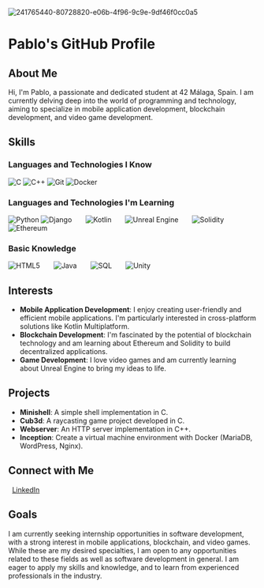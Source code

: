![241765440-80728820-e06b-4f96-9c9e-9df46f0cc0a5](https://github.com/pablovilchez/pablovilchez/assets/50591830/565d9aa9-1325-42a8-bd54-ae4c5bc67ea5)

# Pablo's GitHub Profile

## About Me

Hi, I'm Pablo, a passionate and dedicated student at 42 Málaga, Spain. I am currently delving deep into the world of programming and technology, aiming to specialize in mobile application development, blockchain development, and video game development.

## Skills

### Languages and Technologies I Know

![C](https://img.shields.io/badge/C-A8B9CC?logo=c&logoColor=white)
![C++](https://img.shields.io/badge/C++-00599C?logo=c%2B%2B&logoColor=white)
![Git](https://img.shields.io/badge/Git-F05032?logo=git&logoColor=white)
![Docker](https://img.shields.io/badge/Docker-2496ED?logo=docker&logoColor=white)

### Languages and Technologies I'm Learning

![Python](https://img.shields.io/badge/Python-3776AB?logo=python&logoColor=white)
![Django](https://img.shields.io/badge/Django-092E20?logo=django&logoColor=white)
&nbsp;&nbsp;&nbsp;&nbsp;&nbsp;
![Kotlin](https://img.shields.io/badge/Kotlin-0095D5?logo=kotlin&logoColor=white)
&nbsp;&nbsp;&nbsp;&nbsp;&nbsp;
![Unreal Engine](https://img.shields.io/badge/Unreal%20Engine-313131?logo=unrealengine&logoColor=white)
&nbsp;&nbsp;&nbsp;&nbsp;&nbsp;
![Solidity](https://img.shields.io/badge/Solidity-363636?logo=solidity&logoColor=white)
![Ethereum](https://img.shields.io/badge/Ethereum-3C3C3D?logo=ethereum&logoColor=white)

### Basic Knowledge

![HTML5](https://img.shields.io/badge/HTML5-E34F26?logo=html5&logoColor=white)
&nbsp;&nbsp;&nbsp;&nbsp;&nbsp;
![Java](https://img.shields.io/badge/Java-007396?logo=java&logoColor=white)
&nbsp;&nbsp;&nbsp;&nbsp;&nbsp;
![SQL](https://img.shields.io/badge/SQL-4479A1?logo=sql&logoColor=white)
&nbsp;&nbsp;&nbsp;&nbsp;&nbsp;
![Unity](https://img.shields.io/badge/Unity-000000?logo=unity&logoColor=white)


## Interests

- **Mobile Application Development**: I enjoy creating user-friendly and efficient mobile applications. I'm particularly interested in cross-platform solutions like Kotlin Multiplatform.
- **Blockchain Development**: I'm fascinated by the potential of blockchain technology and am learning about Ethereum and Solidity to build decentralized applications.
- **Game Development**: I love video games and am currently learning about Unreal Engine to bring my ideas to life.


## Projects

- **Minishell**: A simple shell implementation in C.
- **Cub3d**: A raycasting game project developed in C.
- **Webserver**: An HTTP server implementation in C++.
- **Inception**: Create a virtual machine environment with Docker (MariaDB, WordPress, Nginx).

## Connect with Me

&nbsp;&nbsp;[LinkedIn](https://www.linkedin.com/in/pablo-vr-dev/)


## Goals

I am currently seeking internship opportunities in software development, with a strong interest in mobile applications, blockchain, and video games. While these are my desired specialties, I am open to any opportunities related to these fields as well as software development in general. I am eager to apply my skills and knowledge, and to learn from experienced professionals in the industry.
